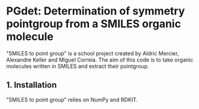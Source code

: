 # PGdet: Determination of symmetry pointgroup from a SMILES organic molecule

"SMILES to point group" is a school project created by Aldric Mercier, Alexandre Keller and Miguel Correia. The aim of this code is to take organic molecules written in SMILES and extract their pointgroup.


## 1. Installation
"SMILES to point group" relies on NumPy and RDKIT.


